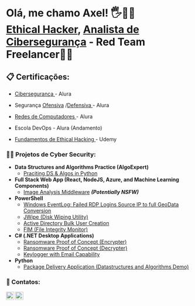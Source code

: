 <h1>Olá, me chamo Axel! 🖐️📎💾 <br/><a href="https://github.com/axlfranklin">Ethical Hacker</a>, <a href="https://www.linkedin.com/in/axlfranklin/">Analista de Cibersegurança</a>
<b>
  - Red Team Freelancer🕵️‍♂️</b>
</h1>
<h2>📋 Certificações:</h2>

 <c> 
   
  - <a href="https://cursos.alura.com.br/degree/certificate/0c139c72-d024-4140-85ee-2a2e6469d9fc?lang=pt_BR">Cibersegurança </a> - Alura
  - Segurança <a href="https://cursos.alura.com.br/degree/certificate/5f2f9f1e-d688-4147-a8cd-6a51c4eb7464?lang=pt_BR">Ofensiva</a> /<a   href="https://cursos.alura.com.br/degree/certificate/d8283679-f990-4444-86ea-720f0e3f77a0?lang=pt_BR">Defensiva </a> - Alura

  - <a href="https://cursos.alura.com.br/degree/certificate/aac795d5-6dc9-4873-bbf6-c373ad84be87">Redes de Computadores </a> - Alura
 
  - Escola DevOps - Alura (Andamento)
    
  - <a href="https://www.udemy.com/certificate/UC-e16c67cb-8cf3-4c64-a9b7-bed8ba0e1b20/"> Fundamentos de Ethical Hacking </a> - Udemy
    
 
</c>


<h3>👨‍💻 Projetos de Cyber Security:</h3>

- <b>Data Structures and Algorithms Practice (AlgoExpert)</b>
  - [Praciting DS & Algos in Python](link)
- <b>Full Stack Web App (React, NodeJS, Azure, and Machine Learning Components)</b>
  - [Image Analysis Middleware](link) <b><i>(Potentially NSFW)</b></i>
- <b>PowerShell</b>
  - [Windows EventLog: Failed RDP Logins Source IP to full GeoData Conversion](.)
  - [JWipe (Disk Wiping Utility)](.)
  - [Active Directory Bulk User Creation](.)
  - [FIM (File Integrity Monitor)](.)
- <b>C# (.NET Desktop Applications)</b>
  - [Ransomware Proof of Concept (Encrypter)](.)
  - [Ransomware Proof of Concept (Decrypter)](.)
  - [Keylogger with Email Capability](.)
- <b>Python</b>
  - [Package Delivery Application (Datastructures and Algorithms Demo)](.)

<h3> 🤳 Contatos:</h3>

[<img align="left" alt="axlfranklin | YouTube" width="22px" src="https://cdn.jsdelivr.net/npm/simple-icons@v3/icons/youtube.svg" />][youtube]
[<img align="left" alt="axlfranklin | LinkedIn" width="22px" src="https://cdn.jsdelivr.net/npm/simple-icons@v3/icons/linkedin.svg" />][linkedin]

[youtube]: https://www.youtube.com/channel/UC1R-8NoNBB6t42x3QzmwiwA
[linkedin]: https://www.linkedin.com/in/axlfranklin/


